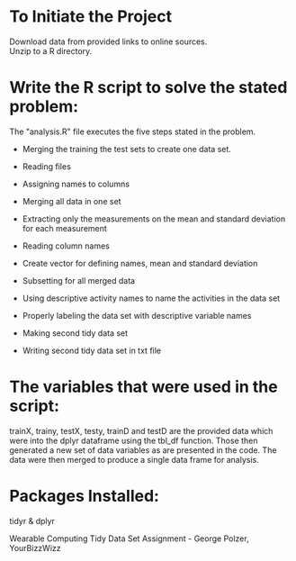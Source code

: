 
# To Initiate the Project


Download data from provided links to online sources.  
Unzip to a R directory.



# Write the R script to solve the stated problem: 
The "analysis.R" file executes the five steps stated in the problem. 

- Merging the training the test sets to create one data set.

- Reading files

- Assigning names to columns

- Merging all data in one set

- Extracting only the measurements on the mean and standard deviation for each measurement

- Reading column names

- Create vector for defining names, mean and standard deviation

- Subsetting for all merged data

- Using descriptive activity names to name the activities in the data set

- Properly labeling the data set with descriptive variable names

- Making second tidy data set

- Writing second tidy data set in txt file



# The variables that were used in the script: 

trainX, trainy, testX, testy, trainD and testD are the provided data which were into the dplyr dataframe using the tbl_df function.
 Those then generated a new set of data variables as are presented in the code. The data were then merged to produce a single data frame for analysis.



# Packages Installed: 
 tidyr & dplyr


Wearable Computing Tidy Data Set Assignment - George Polzer, YourBizzWizz
